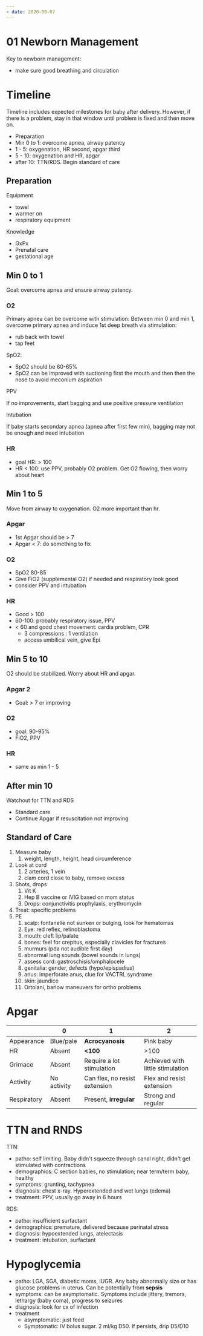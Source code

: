 ```yaml
---
- date: 2020-09-07
---
```


# 01 Newborn Management

<!-- ignore.. -->

Key to newborn management:

- make sure good breathing and circulation

# Timeline

<!-- newborn timeline overview.. -->

Timeline includes expected milestones for baby after delivery. However, if there is a problem, stay in that window until problem is fixed and then move on.

- Preparation
- Min 0 to 1: overcome apnea, airway patency
- 1 - 5: oxygenation, HR second, apgar third
- 5 - 10: oxygenation and HR, apgar
- after 10: TTN/RDS. Begin standard of care

## Preparation

<!-- newborn preparations phase.. -->

Equipment

- towel
- warmer on
- respiratory equipment

Knowledge

- GxPx
- Prenatal care
- gestational age

## Min 0 to 1

<!-- newborn min 0 to 1.. -->

Goal: overcome apnea and ensure airway patency.

### O2

Primary apnea can be overcome with stimulation: Between min 0 and min 1, overcome primary apnea and induce 1st deep breath via stimulation:

- rub back with towel
- tap feet

SpO2:

- SpO2 should be 60-65%
- SpO2 can be improved with suctioning first the mouth and then then the nose to avoid meconium aspiration

PPV

If no improvements, start bagging and use positive pressure ventilation

Intubation

If baby starts secondary apnea (apnea after first few min), bagging may not be enough and need intubation

### HR

- goal HR: > 100
- HR < 100: use PPV, probably O2 problem. Get O2 flowing, then worry about heart

## Min 1 to 5

<!-- newborn min 1 to 5.. -->

Move from airway to oxygenation. O2 more important than hr.

### Apgar

- 1st Apgar should be > 7
- Apgar < 7: do something to fix

### O2

- SpO2 80-85
- Give FiO2 (supplemental O2) if needed and respiratory look good
- consider PPV and intubation

### HR

- Good > 100
- 60-100: probably respiratory issue, PPV
- < 60 and good chest movement: cardia problem, CPR
	- 3 compressions : 1 ventilation
	- access umbilical vein, give Epi

## Min 5 to 10

<!-- newborn min 5 to 10.. -->

O2 should be stabilized. Worry about HR and apgar.

### Apgar 2

- Goal: > 7 or improving

### O2

- goal: 90-95%
- FiO2, PPV

### HR

- same as min 1 - 5

## After min 10

<!-- newborn after min 10.. -->

Watchout for TTN and RDS

- Standard care
- Continue Apgar if resuscitation not improving

## Standard of Care

<!-- standard of care includes.. -->

1. Measure baby
   1. weight, length, height, head circumference
2. Look at cord
   1. 2 arteries, 1 vein
   2. clam cord close to baby, remove excess
3. Shots, drops
   1. Vit K
   2. Hep B vaccine or IVIG based on mom status
   3. Drops: conjunctivitis prophylaxis, erythromycin
4. Treat: specific problems
5. PE
   1. scalp: fontanelle not sunken or bulging, look for hematomas
   2. Eye: red reflex, retinoblastoma
   3. mouth: cleft lip/palate
   4. bones: feel for crepitus, especially clavicles for fractures
   5. murmurs (pda not audible first day)
   6. abnormal lung sounds (bowel sounds in lungs)
   7. assess cord: gastroschisis/omphalocele
   8. genitalia: gender, defects (hypo/epispadius)
   9. anus: imperforate anus, clue for VACTRL syndrome
   10. skin: jaundice
   11. Ortolani, barlow maneuvers for ortho problems

# Apgar

<!-- apgar scores.. -->

|             | 0           | 1                             | 2                                |
| ----------- | ----------- | ----------------------------- | -------------------------------- |
| Appearance  | Blue/pale   | **Acrocyanosis**              | Pink baby                        |
| HR          | Absent      | **<100**                      | >100                             |
| Grimace     | Absent      | Require a lot stimulation     | Achieved with little stimulation |
| Activity    | No activity | Can flex, no resist extension | Flex and resist extension        |
| Respiratory | Absent      | Present, **irregular**        | Strong and regular               |

# TTN and RNDS

<!-- TTN vs RDS.. -->

TTN:

- patho: self limiting. Baby didn't squeeze through canal right, didn't get stimulated with contractions
- demographics: C section babies, no stimulation; near term/term baby, healthy
- symptoms: grunting, tachypnea
- diagnosis: chest x-ray. Hyperextended and wet lungs (edema)
- treatment: PPV, usually go away in 6 hours

RDS:

- patho: insufficient surfactant
- demographics: premature, delivered because perinatal stress
- diagnosis: hypoextended lungs, atelectasis
- treatment: intubation, surfactant

# Hypoglycemia

<!-- hypoglycemia patho, symptoms, diagnosis, treatment.. -->

- patho: LGA, SGA, diabetic moms, IUGR. Any baby abnormally size or has glucose problems in uterus. Can be potentially from **sepsis**
- symptoms: can be asymptomatic. Symptoms include jittery, tremors, lethargy (baby coma), progress to seizures
- diagnosis: look for cx of infection
- treatment
	- asymptomatic: just feed
	- Symptomatic: IV bolus sugar. 2 ml/kg D50. If persists, drip D5/D10
